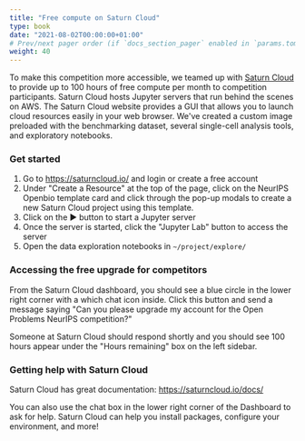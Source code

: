 ```yaml
---
title: "Free compute on Saturn Cloud"
type: book
date: "2021-08-02T00:00:00+01:00"
# Prev/next pager order (if `docs_section_pager` enabled in `params.toml`)
weight: 40
---
```


To make this competition more accessible, we teamed up with [Saturn Cloud](https://saturncloud.io) to provide up to 100 hours of free compute per month to competition participants. Saturn Cloud hosts Jupyter servers that run behind the scenes on AWS. The Saturn Cloud website provides a GUI that allows you to launch cloud resources easily in your web browser.  We've created a custom image preloaded with the benchmarking dataset, several single-cell analysis tools, and exploratory notebooks.

### Get started

1. Go to https://saturncloud.io/ and login or create a free account
2. Under "Create a Resource" at the top of the page, click on the NeurIPS Openbio template card and click through the pop-up modals to create a new Saturn Cloud project using this template.
3. Click on the ▶ button to start a Jupyter server
4. Once the server is started, click the "Jupyter Lab" button to access the server
5. Open the data exploration notebooks in `~/project/explore/`

### Accessing the free upgrade for competitors

From the Saturn Cloud dashboard, you should see a blue circle in the lower right corner with a which chat icon inside. Click this button and send a message saying "Can you please upgrade my account for the Open Problems NeurIPS competition?"

Someone at Saturn Cloud should respond shortly and you should see 100 hours appear under the "Hours remaining" box on the left sidebar.

### Getting help with Saturn Cloud

Saturn Cloud has great documentation: https://saturncloud.io/docs/

You can also use the chat box in the lower right corner of the Dashboard to ask for help. Saturn Cloud can help you install packages, configure your environment, and more!
